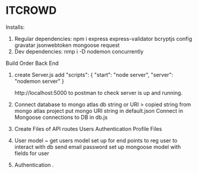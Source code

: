 # ITCROWD

Installs:

1. Regular dependencies: npm i express express-validator bcryptjs config gravatar jsonwebtoken mongoose request
2. Dev dependencies: nmp i -D nodemon concurrently

Build Order
Back End

1. create Server.js add
   "scripts": {
   "start": "node server",
   "server": "nodemon server"
   }

   http://localhost:5000 to postman to check server is up and running.

2) Connect database to mongo atlas db string or URI > copied string from mongo atlas project
   put mongo URI string in default.json
   Connect in Mongoose connections to DB in db.js

3) Create Files of API routes
   Users
   Authentication
   Profile
   Files

4) User model
   ~ get users model set up for end points to reg user to interact with db
   send email
   password
   set up mongoose model with fields for user

5) Authentication . 
